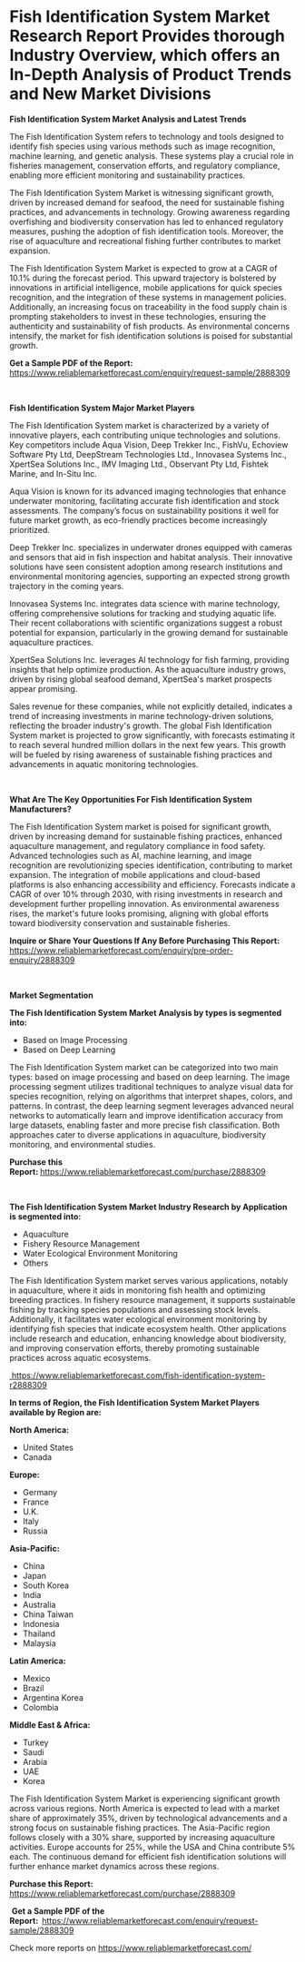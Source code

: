 <p><h1>Fish Identification System Market Research Report Provides thorough Industry Overview, which offers an In-Depth Analysis of Product Trends and New Market Divisions</h1></p><p><strong>Fish Identification System Market Analysis and Latest Trends</strong></p>
<p><p>The Fish Identification System refers to technology and tools designed to identify fish species using various methods such as image recognition, machine learning, and genetic analysis. These systems play a crucial role in fisheries management, conservation efforts, and regulatory compliance, enabling more efficient monitoring and sustainability practices. </p><p>The Fish Identification System Market is witnessing significant growth, driven by increased demand for seafood, the need for sustainable fishing practices, and advancements in technology. Growing awareness regarding overfishing and biodiversity conservation has led to enhanced regulatory measures, pushing the adoption of fish identification tools. Moreover, the rise of aquaculture and recreational fishing further contributes to market expansion.</p><p>The Fish Identification System Market is expected to grow at a CAGR of 10.1% during the forecast period. This upward trajectory is bolstered by innovations in artificial intelligence, mobile applications for quick species recognition, and the integration of these systems in management policies. Additionally, an increasing focus on traceability in the food supply chain is prompting stakeholders to invest in these technologies, ensuring the authenticity and sustainability of fish products. As environmental concerns intensify, the market for fish identification solutions is poised for substantial growth.</p></p>
<p><strong>Get a Sample PDF of the Report:&nbsp;</strong> <a href="https://www.reliablemarketforecast.com/enquiry/request-sample/2888309?utm_campaign=2929&utm_medium=2&utm_source=Github&utm_content=ia&utm_term=14032025&utm_id=fish-identification-system">https://www.reliablemarketforecast.com/enquiry/request-sample/2888309</a></p>
<p>&nbsp;</p>
<p><strong>Fish Identification System Major Market Players</strong></p>
<p><p>The Fish Identification System market is characterized by a variety of innovative players, each contributing unique technologies and solutions. Key competitors include Aqua Vision, Deep Trekker Inc., FishVu, Echoview Software Pty Ltd, DeepStream Technologies Ltd., Innovasea Systems Inc., XpertSea Solutions Inc., IMV Imaging Ltd., Observant Pty Ltd, Fishtek Marine, and In-Situ Inc.</p><p>Aqua Vision is known for its advanced imaging technologies that enhance underwater monitoring, facilitating accurate fish identification and stock assessments. The company’s focus on sustainability positions it well for future market growth, as eco-friendly practices become increasingly prioritized.</p><p>Deep Trekker Inc. specializes in underwater drones equipped with cameras and sensors that aid in fish inspection and habitat analysis. Their innovative solutions have seen consistent adoption among research institutions and environmental monitoring agencies, supporting an expected strong growth trajectory in the coming years.</p><p>Innovasea Systems Inc. integrates data science with marine technology, offering comprehensive solutions for tracking and studying aquatic life. Their recent collaborations with scientific organizations suggest a robust potential for expansion, particularly in the growing demand for sustainable aquaculture practices.</p><p>XpertSea Solutions Inc. leverages AI technology for fish farming, providing insights that help optimize production. As the aquaculture industry grows, driven by rising global seafood demand, XpertSea's market prospects appear promising.</p><p>Sales revenue for these companies, while not explicitly detailed, indicates a trend of increasing investments in marine technology-driven solutions, reflecting the broader industry's growth. The global Fish Identification System market is projected to grow significantly, with forecasts estimating it to reach several hundred million dollars in the next few years. This growth will be fueled by rising awareness of sustainable fishing practices and advancements in aquatic monitoring technologies.</p></p>
<p>&nbsp;</p>
<p><strong>What Are The Key Opportunities For Fish Identification System Manufacturers?</strong></p>
<p><p>The Fish Identification System market is poised for significant growth, driven by increasing demand for sustainable fishing practices, enhanced aquaculture management, and regulatory compliance in food safety. Advanced technologies such as AI, machine learning, and image recognition are revolutionizing species identification, contributing to market expansion. The integration of mobile applications and cloud-based platforms is also enhancing accessibility and efficiency. Forecasts indicate a CAGR of over 10% through 2030, with rising investments in research and development further propelling innovation. As environmental awareness rises, the market's future looks promising, aligning with global efforts toward biodiversity conservation and sustainable fisheries.</p></p>
<p><strong>Inquire or Share Your Questions If Any Before Purchasing This Report:</strong> <a href="https://www.reliablemarketforecast.com/enquiry/pre-order-enquiry/2888309?utm_campaign=2929&utm_medium=2&utm_source=Github&utm_content=ia&utm_term=14032025&utm_id=fish-identification-system">https://www.reliablemarketforecast.com/enquiry/pre-order-enquiry/2888309</a></p>
<p>&nbsp;</p>
<p><strong>Market Segmentation</strong></p>
<p><strong>The Fish Identification System Market Analysis by types is segmented into:</strong></p>
<p><ul><li>Based on Image Processing</li><li>Based on Deep Learning</li></ul></p>
<p><p>The Fish Identification System market can be categorized into two main types: based on image processing and based on deep learning. The image processing segment utilizes traditional techniques to analyze visual data for species recognition, relying on algorithms that interpret shapes, colors, and patterns. In contrast, the deep learning segment leverages advanced neural networks to automatically learn and improve identification accuracy from large datasets, enabling faster and more precise fish classification. Both approaches cater to diverse applications in aquaculture, biodiversity monitoring, and environmental studies.</p></p>
<p><strong>Purchase this Report:&nbsp;</strong><a href="https://www.reliablemarketforecast.com/purchase/2888309?utm_campaign=2929&utm_medium=2&utm_source=Github&utm_content=ia&utm_term=14032025&utm_id=fish-identification-system">https://www.reliablemarketforecast.com/purchase/2888309</a></p>
<p>&nbsp;</p>
<p><strong>The Fish Identification System Market Industry Research by Application is segmented into:</strong></p>
<p><ul><li>Aquaculture</li><li>Fishery Resource Management</li><li>Water Ecological Environment Monitoring</li><li>Others</li></ul></p>
<p><p>The Fish Identification System market serves various applications, notably in aquaculture, where it aids in monitoring fish health and optimizing breeding practices. In fishery resource management, it supports sustainable fishing by tracking species populations and assessing stock levels. Additionally, it facilitates water ecological environment monitoring by identifying fish species that indicate ecosystem health. Other applications include research and education, enhancing knowledge about biodiversity, and improving conservation efforts, thereby promoting sustainable practices across aquatic ecosystems.</p></p>
<p><a href="https://www.reliablemarketforecast.com/fish-identification-system-r2888309?utm_campaign=2929&utm_medium=2&utm_source=Github&utm_content=ia&utm_term=14032025&utm_id=fish-identification-system">&nbsp;https://www.reliablemarketforecast.com/fish-identification-system-r2888309</a></p>
<p><strong>In terms of Region, the Fish Identification System Market Players available by Region are:</strong></p>
<p>
    <p> <strong> North America: </strong>
        <ul>
            <li>United States</li>
            <li>Canada</li>
        </ul>
        </p> 
    <p> <strong> Europe: </strong>
        <ul>
            <li>Germany</li>
            <li>France</li>
            <li>U.K.</li>
            <li>Italy</li>
            <li>Russia</li>
        </ul>
        </p> 
    <p> <strong> Asia-Pacific: </strong>
        <ul>
            <li>China</li>
            <li>Japan</li>
            <li>South Korea</li>
            <li>India</li>
            <li>Australia</li>
            <li>China Taiwan</li>
            <li>Indonesia</li>
            <li>Thailand</li>
            <li>Malaysia</li>
        </ul>
        </p> 
    <p> <strong> Latin America: </strong>
        <ul>
            <li>Mexico</li>
            <li>Brazil</li>
            <li>Argentina Korea</li>
            <li>Colombia</li>
        </ul>
        </p> 
    <p> <strong> Middle East & Africa: </strong>
        <ul>
            <li>Turkey</li>
            <li>Saudi</li>
            <li>Arabia</li>
            <li>UAE</li>
            <li>Korea</li>
        </ul>
    </p>
    </p>
<p><p>The Fish Identification System Market is experiencing significant growth across various regions. North America is expected to lead with a market share of approximately 35%, driven by technological advancements and a strong focus on sustainable fishing practices. The Asia-Pacific region follows closely with a 30% share, supported by increasing aquaculture activities. Europe accounts for 25%, while the USA and China contribute 5% each. The continuous demand for efficient fish identification solutions will further enhance market dynamics across these regions.</p></p>
<p><strong>Purchase this Report: </strong><a href="https://www.reliablemarketforecast.com/purchase/2888309?utm_campaign=2929&utm_medium=2&utm_source=Github&utm_content=ia&utm_term=14032025&utm_id=fish-identification-system">https://www.reliablemarketforecast.com/purchase/2888309</a></p>
<p>&nbsp;<strong>Get a Sample PDF of the Report:&nbsp;&nbsp;</strong><a href="https://www.reliablemarketforecast.com/enquiry/request-sample/2888309?utm_campaign=2929&utm_medium=2&utm_source=Github&utm_content=ia&utm_term=14032025&utm_id=fish-identification-system">https://www.reliablemarketforecast.com/enquiry/request-sample/2888309</a></p>
<p><strong></strong></p>
<p>Check more reports on <a href="https://www.reliablemarketforecast.com/?utm_campaign=2929&utm_medium=2&utm_source=Github&utm_content=ia&utm_term=14032025&utm_id=fish-identification-system">https://www.reliablemarketforecast.com/</a></p>